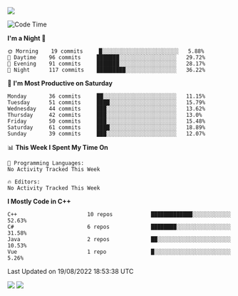 ![](https://komarev.com/ghpvc/?username=lilpidgey&color=red)
<!--START_SECTION:waka-->
![Code Time](http://img.shields.io/badge/Code%20Time-1%2C353%20hrs%2059%20mins-blue)

**I'm a Night 🦉** 

```text
🌞 Morning    19 commits     █░░░░░░░░░░░░░░░░░░░░░░░░   5.88% 
🌆 Daytime    96 commits     ███████░░░░░░░░░░░░░░░░░░   29.72% 
🌃 Evening    91 commits     ███████░░░░░░░░░░░░░░░░░░   28.17% 
🌙 Night      117 commits    █████████░░░░░░░░░░░░░░░░   36.22%

```
📅 **I'm Most Productive on Saturday** 

```text
Monday       36 commits     ██░░░░░░░░░░░░░░░░░░░░░░░   11.15% 
Tuesday      51 commits     ████░░░░░░░░░░░░░░░░░░░░░   15.79% 
Wednesday    44 commits     ███░░░░░░░░░░░░░░░░░░░░░░   13.62% 
Thursday     42 commits     ███░░░░░░░░░░░░░░░░░░░░░░   13.0% 
Friday       50 commits     ███░░░░░░░░░░░░░░░░░░░░░░   15.48% 
Saturday     61 commits     ████░░░░░░░░░░░░░░░░░░░░░   18.89% 
Sunday       39 commits     ███░░░░░░░░░░░░░░░░░░░░░░   12.07%

```


📊 **This Week I Spent My Time On** 

```text
💬 Programming Languages: 
No Activity Tracked This Week

🔥 Editors: 
No Activity Tracked This Week

```

**I Mostly Code in C++** 

```text
C++                      10 repos            █████████████░░░░░░░░░░░░   52.63% 
C#                       6 repos             ████████░░░░░░░░░░░░░░░░░   31.58% 
Java                     2 repos             ██░░░░░░░░░░░░░░░░░░░░░░░   10.53% 
Vue                      1 repo              █░░░░░░░░░░░░░░░░░░░░░░░░   5.26%

```



 Last Updated on 19/08/2022 18:53:38 UTC
<!--END_SECTION:waka-->
![](https://hit.yhype.me/github/profile?user_id=42968544)
![](https://komarev.com/ghpvc/?lilpidgey)
